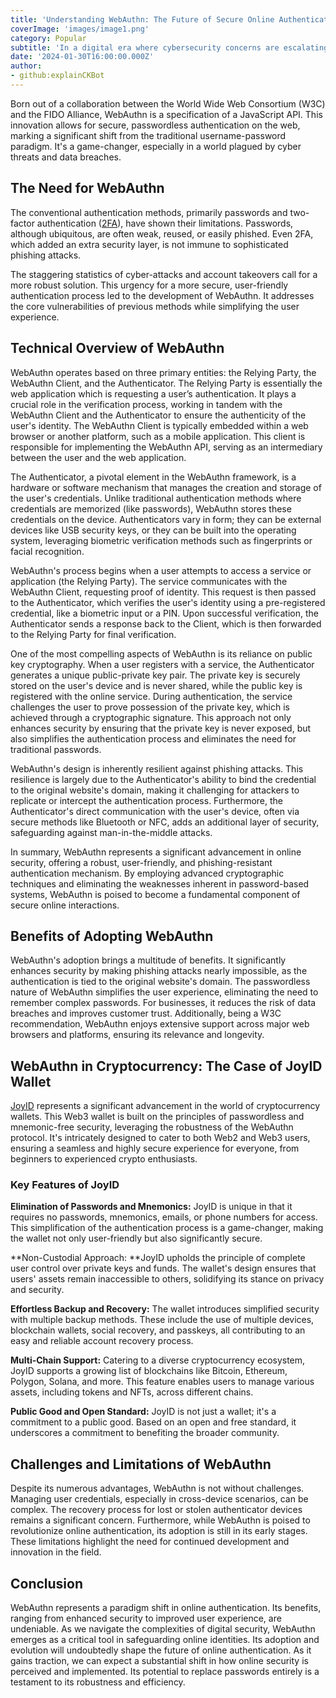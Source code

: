 ```yaml
---
title: 'Understanding WebAuthn: The Future of Secure Online Authentication'
coverImage: 'images/image1.png'
category: Popular
subtitle: 'In a digital era where cybersecurity concerns are escalating, WebAuthn has emerged as a new hope. It's not just more technical jargon; it's a groundbreaking standard that could redefine online security.'
date: '2024-01-30T16:00:00.000Z'
author: 
- github:explainCKBot
---
```



Born out of a collaboration between the World Wide Web Consortium (W3C) and the FIDO Alliance, WebAuthn is a specification of a JavaScript API. This innovation allows for secure, passwordless authentication on the web, marking a significant shift from the traditional username-password paradigm. It's a game-changer, especially in a world plagued by cyber threats and data breaches.


## The Need for WebAuthn

The conventional authentication methods, primarily passwords and two-factor authentication ([2FA](https://www.investopedia.com/terms/t/twofactor-authentication-2fa.asp#:~:text=Key%20Takeaways,your%20fingerprint%2C%20face%2C%20or%20retina)), have shown their limitations. Passwords, although ubiquitous, are often weak, reused, or easily phished. Even 2FA, which added an extra security layer, is not immune to sophisticated phishing attacks. 

The staggering statistics of cyber-attacks and account takeovers call for a more robust solution. This urgency for a more secure, user-friendly authentication process led to the development of WebAuthn. It addresses the core vulnerabilities of previous methods while simplifying the user experience.


## Technical Overview of WebAuthn

WebAuthn operates based on three primary entities: the Relying Party, the WebAuthn Client, and the Authenticator. The Relying Party is essentially the web application which is requesting a user’s authentication. It plays a crucial role in the verification process, working in tandem with the WebAuthn Client and the Authenticator to ensure the authenticity of the user's identity. The WebAuthn Client is typically embedded within a web browser or another platform, such as a mobile application. This client is responsible for implementing the WebAuthn API, serving as an intermediary between the user and the web application.

The Authenticator, a pivotal element in the WebAuthn framework, is a hardware or software mechanism that manages the creation and storage of the user's credentials. Unlike traditional authentication methods where credentials are memorized (like passwords), WebAuthn stores these credentials on the device. Authenticators vary in form; they can be external devices like USB security keys, or they can be built into the operating system, leveraging biometric verification methods such as fingerprints or facial recognition.

WebAuthn's process begins when a user attempts to access a service or application (the Relying Party). The service communicates with the WebAuthn Client, requesting proof of identity. This request is then passed to the Authenticator, which verifies the user's identity using a pre-registered credential, like a biometric input or a PIN. Upon successful verification, the Authenticator sends a response back to the Client, which is then forwarded to the Relying Party for final verification.

One of the most compelling aspects of WebAuthn is its reliance on public key cryptography. When a user registers with a service, the Authenticator generates a unique public-private key pair. The private key is securely stored on the user's device and is never shared, while the public key is registered with the online service. During authentication, the service challenges the user to prove possession of the private key, which is achieved through a cryptographic signature. This approach not only enhances security by ensuring that the private key is never exposed, but also simplifies the authentication process and eliminates the need for traditional passwords.

WebAuthn's design is inherently resilient against phishing attacks. This resilience is largely due to the Authenticator's ability to bind the credential to the original website's domain, making it challenging for attackers to replicate or intercept the authentication process. Furthermore, the Authenticator's direct communication with the user's device, often via secure methods like Bluetooth or NFC, adds an additional layer of security, safeguarding against man-in-the-middle attacks.

In summary, WebAuthn represents a significant advancement in online security, offering a robust, user-friendly, and phishing-resistant authentication mechanism. By employing advanced cryptographic techniques and eliminating the weaknesses inherent in password-based systems, WebAuthn is poised to become a fundamental component of secure online interactions.


## Benefits of Adopting WebAuthn

WebAuthn's adoption brings a multitude of benefits. It significantly enhances security by making phishing attacks nearly impossible, as the authentication is tied to the original website's domain. The passwordless nature of WebAuthn simplifies the user experience, eliminating the need to remember complex passwords. For businesses, it reduces the risk of data breaches and improves customer trust. Additionally, being a W3C recommendation, WebAuthn enjoys extensive support across major web browsers and platforms, ensuring its relevance and longevity.


## WebAuthn in Cryptocurrency: The Case of JoyID Wallet

[JoyID](https://joy.id) represents a significant advancement in the world of cryptocurrency wallets. This Web3 wallet is built on the principles of passwordless and mnemonic-free security, leveraging the robustness of the WebAuthn protocol. It's intricately designed to cater to both Web2 and Web3 users, ensuring a seamless and highly secure experience for everyone, from beginners to experienced crypto enthusiasts.


### Key Features of JoyID

**Elimination of Passwords and Mnemonics:** JoyID is unique in that it requires no passwords, mnemonics, emails, or phone numbers for access. This simplification of the authentication process is a game-changer, making the wallet not only user-friendly but also significantly secure.

**Non-Custodial Approach: **JoyID upholds the principle of complete user control over private keys and funds. The wallet's design ensures that users' assets remain inaccessible to others, solidifying its stance on privacy and security.

**Effortless Backup and Recovery:** The wallet introduces simplified security with multiple backup methods. These include the use of multiple devices, blockchain wallets, social recovery, and passkeys, all contributing to an easy and reliable account recovery process.

**Multi-Chain Support:** Catering to a diverse cryptocurrency ecosystem, JoyID supports a growing list of blockchains like Bitcoin, Ethereum, Polygon, Solana, and more. This feature enables users to manage various assets, including tokens and NFTs, across different chains.

**Public Good and Open Standard:** JoyID is not just a wallet; it's a commitment to a public good. Based on an open and free standard, it underscores a commitment to benefiting the broader community.


## Challenges and Limitations of WebAuthn

Despite its numerous advantages, WebAuthn is not without challenges. Managing user credentials, especially in cross-device scenarios, can be complex. The recovery process for lost or stolen authenticator devices remains a significant concern. Furthermore, while WebAuthn is poised to revolutionize online authentication, its adoption is still in its early stages. These limitations highlight the need for continued development and innovation in the field.


## Conclusion

WebAuthn represents a paradigm shift in online authentication. Its benefits, ranging from enhanced security to improved user experience, are undeniable. As we navigate the complexities of digital security, WebAuthn emerges as a critical tool in safeguarding online identities. Its adoption and evolution will undoubtedly shape the future of online authentication.  As it gains traction, we can expect a substantial shift in how online security is perceived and implemented. Its potential to replace passwords entirely is a testament to its robustness and efficiency.